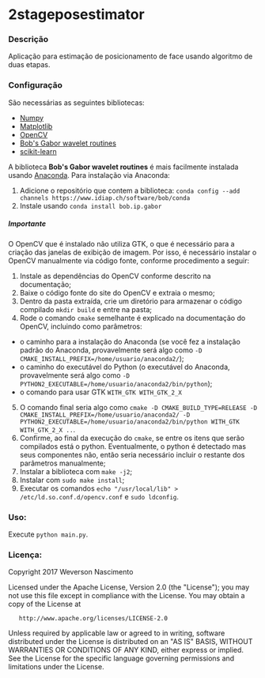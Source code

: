 # 2stageposestimator

### Descrição

Aplicação para estimação de posicionamento de face usando algoritmo de duas etapas.

### Configuração

São necessárias as seguintes bibliotecas:

* [Numpy](http://www.numpy.org/)
* [Matplotlib](http://matplotlib.org/)
* [OpenCV](https://opencv.org/)
* [Bob's Gabor wavelet routines](https://pythonhosted.org/bob.ip.gabor/)
* [scikit-learn](http://scikit-learn.org/)

A biblioteca **Bob's Gabor wavelet routines** é mais facilmente instalada usando [Anaconda](https://www.anaconda.com/). Para instalação via Anaconda:

1. Adicione o repositório que contem a biblioteca: `conda config --add channels https://www.idiap.ch/software/bob/conda`
2. Instale usando `conda install bob.ip.gabor`


##### Importante

O OpenCV que é instalado não utiliza GTK, o que é necessário para a criação das janelas de exibição de imagem. Por isso, é necessário instalar o OpenCV manualmente via código fonte, conforme procedimento a seguir:

1. Instale as dependências do OpenCV conforme descrito na documentação;
2. Baixe o código fonte do site do OpenCV e extraia o mesmo;
3. Dentro da pasta extraída, crie um diretório para armazenar o código compilado `mkdir build` e entre na pasta;
4. Rode o comando `cmake` semelhante é explicado na documentação do OpenCV, incluindo como parâmetros:
- o caminho para a instalação do Anaconda (se você fez a instalação padrão do Anaconda, provavelmente será algo como `-D CMAKE_INSTALL_PREFIX=/home/usuario/anaconda2/`);
- o caminho do executável do Python (o executável do Anaconda, provavelmente será algo como `-D PYTHON2_EXECUTABLE=/home/usuario/anaconda2/bin/python`);
- o comando para usar GTK `WITH_GTK WITH_GTK_2_X`
5. O comando final seria algo como `cmake -D CMAKE_BUILD_TYPE=RELEASE -D CMAKE_INSTALL_PREFIX=/home/usuario/anaconda2/ -D PYTHON2_EXECUTABLE=/home/usuario/anaconda2/bin/python WITH_GTK WITH_GTK_2_X ..`.
6. Confirme, ao final da execução do `cmake`, se entre os itens que serão compilados está o python. Eventualmente, o python é detectado mas seus componentes não, então seria necessário incluir o restante dos parâmetros manualmente;
7. Instalar a biblioteca com `make -j2`;
8. Instalar com `sudo make install`;
9. Executar os comandos `echo "/usr/local/lib" > /etc/ld.so.conf.d/opencv.conf` e `sudo ldconfig`.

### Uso:

Execute `python main.py`.

### Licença:

   Copyright 2017 Weverson Nascimento

   Licensed under the Apache License, Version 2.0 (the "License");
   you may not use this file except in compliance with the License.
   You may obtain a copy of the License at

       http://www.apache.org/licenses/LICENSE-2.0

   Unless required by applicable law or agreed to in writing, software
   distributed under the License is distributed on an "AS IS" BASIS,
   WITHOUT WARRANTIES OR CONDITIONS OF ANY KIND, either express or implied.
   See the License for the specific language governing permissions and
   limitations under the License.
